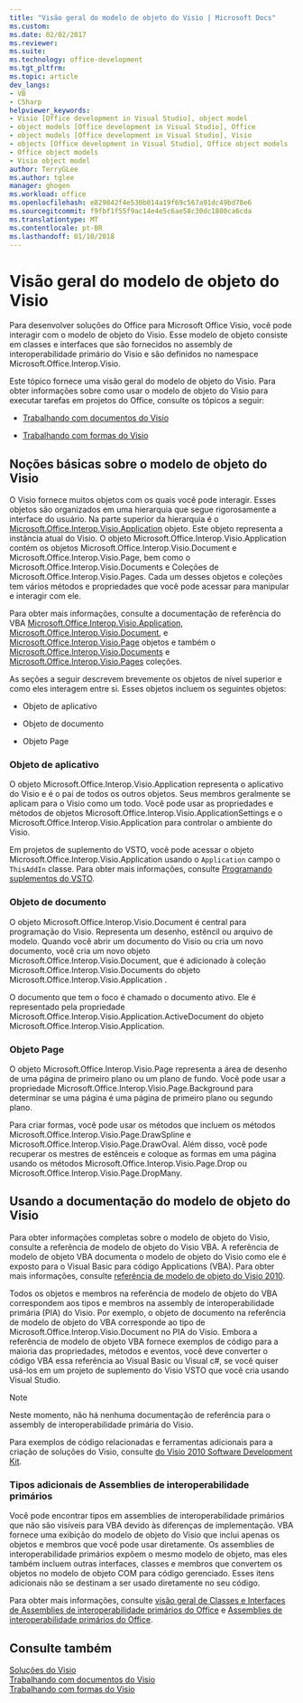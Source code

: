 ```yaml
---
title: "Visão geral do modelo de objeto do Visio | Microsoft Docs"
ms.custom: 
ms.date: 02/02/2017
ms.reviewer: 
ms.suite: 
ms.technology: office-development
ms.tgt_pltfrm: 
ms.topic: article
dev_langs:
- VB
- CSharp
helpviewer_keywords:
- Visio [Office development in Visual Studio], object model
- object models [Office development in Visual Studio], Office
- object models [Office development in Visual Studio], Visio
- objects [Office development in Visual Studio], Office object models
- Office object models
- Visio object model
author: TerryGLee
ms.author: tglee
manager: ghogen
ms.workload: office
ms.openlocfilehash: e829842f4e530b014a19f69c567a91dc49bd78e6
ms.sourcegitcommit: f9fbf1f55f9ac14e4e5c6ae58c30dc1800ca6cda
ms.translationtype: MT
ms.contentlocale: pt-BR
ms.lasthandoff: 01/10/2018
---
```

# <a name="visio-object-model-overview"></a>Visão geral do modelo de objeto do Visio
  Para desenvolver soluções do Office para Microsoft Office Visio, você pode interagir com o modelo de objeto do Visio. Esse modelo de objeto consiste em classes e interfaces que são fornecidos no assembly de interoperabilidade primário do Visio e são definidos no namespace Microsoft.Office.Interop.Visio.  
  
 Este tópico fornece uma visão geral do modelo de objeto do Visio. Para obter informações sobre como usar o modelo de objeto do Visio para executar tarefas em projetos do Office, consulte os tópicos a seguir:  
  
-   [Trabalhando com documentos do Visio](../vsto/working-with-visio-documents.md)  
  
-   [Trabalhando com formas do Visio](../vsto/working-with-visio-shapes.md)  
  
## <a name="understanding-the-visio-object-model"></a>Noções básicas sobre o modelo de objeto do Visio  
 O Visio fornece muitos objetos com os quais você pode interagir. Esses objetos são organizados em uma hierarquia que segue rigorosamente a interface do usuário. Na parte superior da hierarquia é o [Microsoft.Office.Interop.Visio.Application](https://msdn.microsoft.com/library/office/ff766485.aspx) objeto. Este objeto representa a instância atual do Visio. O objeto Microsoft.Office.Interop.Visio.Application contém os objetos Microsoft.Office.Interop.Visio.Document e Microsoft.Office.Interop.Visio.Page, bem como o Microsoft.Office.Interop.Visio.Documents e Coleções de Microsoft.Office.Interop.Visio.Pages. Cada um desses objetos e coleções tem vários métodos e propriedades que você pode acessar para manipular e interagir com ele.  
  
 Para obter mais informações, consulte a documentação de referência do VBA [Microsoft.Office.Interop.Visio.Application](https://msdn.microsoft.com/library/office/ff766485.aspx), [Microsoft.Office.Interop.Visio.Document](https://msdn.microsoft.com/library/office/ff765575.aspx), e [ Microsoft.Office.Interop.Visio.Page](https://msdn.microsoft.com/library/office/ff767035.aspx) objetos e também o [Microsoft.Office.Interop.Visio.Documents](https://msdn.microsoft.com/library/office/ff768812.aspx) e [Microsoft.Office.Interop.Visio.Pages](https://msdn.microsoft.com/library/office/ff766165.aspx) coleções.  
  
 As seções a seguir descrevem brevemente os objetos de nível superior e como eles interagem entre si. Esses objetos incluem os seguintes objetos:  
  
-   Objeto de aplicativo  
  
-   Objeto de documento  
  
-   Objeto Page  
  
### <a name="application-object"></a>Objeto de aplicativo  
 O objeto Microsoft.Office.Interop.Visio.Application representa o aplicativo do Visio e é o pai de todos os outros objetos. Seus membros geralmente se aplicam para o Visio como um todo. Você pode usar as propriedades e métodos de objetos Microsoft.Office.Interop.Visio.ApplicationSettings e o Microsoft.Office.Interop.Visio.Application para controlar o ambiente do Visio.  
  
 Em projetos de suplemento do VSTO, você pode acessar o objeto Microsoft.Office.Interop.Visio.Application usando o `Application` campo o `ThisAddIn` classe. Para obter mais informações, consulte [Programando suplementos do VSTO](../vsto/programming-vsto-add-ins.md).  
  
### <a name="document-object"></a>Objeto de documento  
 O objeto Microsoft.Office.Interop.Visio.Document é central para programação do Visio. Representa um desenho, estêncil ou arquivo de modelo. Quando você abrir um documento do Visio ou cria um novo documento, você cria um novo objeto Microsoft.Office.Interop.Visio.Document, que é adicionado à coleção Microsoft.Office.Interop.Visio.Documents do objeto Microsoft.Office.Interop.Visio.Application .  
  
 O documento que tem o foco é chamado o documento ativo. Ele é representado pela propriedade Microsoft.Office.Interop.Visio.Application.ActiveDocument do objeto Microsoft.Office.Interop.Visio.Application.  
  
### <a name="page-object"></a>Objeto Page  
 O objeto Microsoft.Office.Interop.Visio.Page representa a área de desenho de uma página de primeiro plano ou um plano de fundo. Você pode usar a propriedade Microsoft.Office.Interop.Visio.Page.Background para determinar se uma página é uma página de primeiro plano ou segundo plano.  
  
 Para criar formas, você pode usar os métodos que incluem os métodos Microsoft.Office.Interop.Visio.Page.DrawSpline e Microsoft.Office.Interop.Visio.Page.DrawOval. Além disso, você pode recuperar os mestres de estênceis e coloque as formas em uma página usando os métodos Microsoft.Office.Interop.Visio.Page.Drop ou Microsoft.Office.Interop.Visio.Page.DropMany.  
  
## <a name="using-the-visio-object-model-documentation"></a>Usando a documentação do modelo de objeto do Visio  
 Para obter informações completas sobre o modelo de objeto do Visio, consulte a referência de modelo de objeto do Visio VBA. A referência de modelo de objeto VBA documenta o modelo de objeto do Visio como ele é exposto para o Visual Basic para código Applications (VBA). Para obter mais informações, consulte [referência de modelo de objeto do Visio 2010](http://go.microsoft.com/fwlink/?LinkId=199775).  
  
 Todos os objetos e membros na referência de modelo de objeto do VBA correspondem aos tipos e membros na assembly de interoperabilidade primária (PIA) do Visio. Por exemplo, o objeto de documento na referência de modelo de objeto do VBA corresponde ao tipo de Microsoft.Office.Interop.Visio.Document no PIA do Visio. Embora a referência de modelo de objeto VBA fornece exemplos de código para a maioria das propriedades, métodos e eventos, você deve converter o código VBA essa referência ao Visual Basic ou Visual c#, se você quiser usá-los em um projeto de suplemento do Visio VSTO que você cria usando Visual Studio.  
  
> [!NOTE]  
>  Neste momento, não há nenhuma documentação de referência para o assembly de interoperabilidade primária do Visio.  
  
 Para exemplos de código relacionadas e ferramentas adicionais para a criação de soluções do Visio, consulte [do Visio 2010 Software Development Kit](http://go.microsoft.com/fwlink/?LinkId=196501).  
  
### <a name="additional-types-in-primary-interop-assemblies"></a>Tipos adicionais de Assemblies de interoperabilidade primários  
 Você pode encontrar tipos em assemblies de interoperabilidade primários que não são visíveis para VBA devido às diferenças de implementação. VBA fornece uma exibição do modelo de objeto do Visio que inclui apenas os objetos e membros que você pode usar diretamente. Os assemblies de interoperabilidade primários expõem o mesmo modelo de objeto, mas eles também incluem outras interfaces, classes e membros que convertem os objetos no modelo de objeto COM para código gerenciado. Esses itens adicionais não se destinam a ser usado diretamente no seu código.  
  
 Para obter mais informações, consulte [visão geral de Classes e Interfaces de Assemblies de interoperabilidade primários do Office](http://go.microsoft.com/fwlink/?LinkId=189592) e [Assemblies de interoperabilidade primários do Office](../vsto/office-primary-interop-assemblies.md).  
  
## <a name="see-also"></a>Consulte também  
 [Soluções do Visio](../vsto/visio-solutions.md)   
 [Trabalhando com documentos do Visio](../vsto/working-with-visio-documents.md)   
 [Trabalhando com formas do Visio](../vsto/working-with-visio-shapes.md)  
  
  